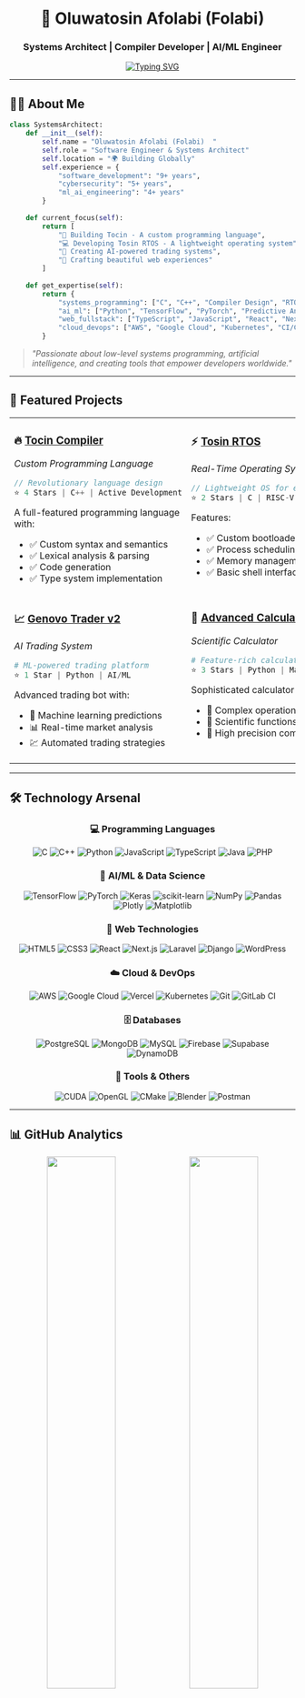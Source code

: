 <div align="center">
  
# 🚀 Oluwatosin Afolabi (Folabi)
### Systems Architect | Compiler Developer | AI/ML Engineer

[![Typing SVG](https://readme-typing-svg.demolab.com?font=Fira+Code&weight=600&size=24&duration=3000&pause=1000&color=00D9FF&center=true&vCenter=true&multiline=false&width=800&height=60&lines=Building+the+Future%2C+One+Line+at+a+Time;Custom+Programming+Languages+%7C+Operating+Systems+%7C+AI)](https://git.io/typing-svg)

</div>

---

## 👨‍💻 About Me

```python
class SystemsArchitect:
    def __init__(self):
        self.name = "Oluwatosin Afolabi (Folabi)  "
        self.role = "Software Engineer & Systems Architect"
        self.location = "🌍 Building Globally"
        self.experience = {
            "software_development": "9+ years",
            "cybersecurity": "5+ years",
            "ml_ai_engineering": "4+ years"
        }
        
    def current_focus(self):
        return [
            "🔧 Building Tocin - A custom programming language",
            "💻 Developing Tosin RTOS - A lightweight operating system",
            "🤖 Creating AI-powered trading systems",
            "🎨 Crafting beautiful web experiences"
        ]
    
    def get_expertise(self):
        return {
            "systems_programming": ["C", "C++", "Compiler Design", "RTOS"],
            "ai_ml": ["Python", "TensorFlow", "PyTorch", "Predictive Analytics"],
            "web_fullstack": ["TypeScript", "JavaScript", "React", "Next.js"],
            "cloud_devops": ["AWS", "Google Cloud", "Kubernetes", "CI/CD"]
        }
```

> *"Passionate about low-level systems programming, artificial intelligence, and creating tools that empower developers worldwide."*

---

## 🌟 Featured Projects

<div align="center">

<table>
<tr>
<td width="50%" valign="top">

### 🔥 [Tocin Compiler](https://github.com/tafolabi009/tocin-compiler)
*Custom Programming Language*

```cpp
// Revolutionary language design
⭐ 4 Stars | C++ | Active Development
```

A full-featured programming language with:
- ✅ Custom syntax and semantics
- ✅ Lexical analysis & parsing
- ✅ Code generation
- ✅ Type system implementation

</td>
<td width="50%" valign="top">

### ⚡ [Tosin RTOS](https://github.com/tafolabi009/tosin_rtos)
*Real-Time Operating System*

```c
// Lightweight OS for embedded systems
⭐ 2 Stars | C | RISC-V & x86
```

Features:
- ✅ Custom bootloader
- ✅ Process scheduling
- ✅ Memory management
- ✅ Basic shell interface

</td>
</tr>
<tr>
<td width="50%" valign="top">

### 📈 [Genovo Trader v2](https://github.com/tafolabi009/genovo_traderv2)
*AI Trading System*

```python
# ML-powered trading platform
⭐ 1 Star | Python | AI/ML
```

Advanced trading bot with:
- 🤖 Machine learning predictions
- 📊 Real-time market analysis
- 💹 Automated trading strategies

</td>
<td width="50%" valign="top">

### 🧮 [Advanced Calculator](https://github.com/tafolabi009/calculator)
*Scientific Calculator*

```python
# Feature-rich calculation engine
⭐ 3 Stars | Python | Mathematics
```

Sophisticated calculator with:
- 🔢 Complex operations
- 📐 Scientific functions
- 🎯 High precision computing

</td>
</tr>
</table>

</div>

---

## 🛠️ Technology Arsenal

<div align="center">

### 💻 Programming Languages
![C](https://img.shields.io/badge/C-%2300599C.svg?style=for-the-badge&logo=c&logoColor=white)
![C++](https://img.shields.io/badge/C++-%2300599C.svg?style=for-the-badge&logo=c%2B%2B&logoColor=white)
![Python](https://img.shields.io/badge/Python-3670A0?style=for-the-badge&logo=python&logoColor=ffdd54)
![JavaScript](https://img.shields.io/badge/JavaScript-%23323330.svg?style=for-the-badge&logo=javascript&logoColor=%23F7DF1E)
![TypeScript](https://img.shields.io/badge/TypeScript-%23007ACC.svg?style=for-the-badge&logo=typescript&logoColor=white)
![Java](https://img.shields.io/badge/Java-%23ED8B00.svg?style=for-the-badge&logo=openjdk&logoColor=white)
![PHP](https://img.shields.io/badge/PHP-%23777BB4.svg?style=for-the-badge&logo=php&logoColor=white)

### 🤖 AI/ML & Data Science
![TensorFlow](https://img.shields.io/badge/TensorFlow-%23FF6F00.svg?style=for-the-badge&logo=TensorFlow&logoColor=white)
![PyTorch](https://img.shields.io/badge/PyTorch-%23EE4C2C.svg?style=for-the-badge&logo=PyTorch&logoColor=white)
![Keras](https://img.shields.io/badge/Keras-%23D00000.svg?style=for-the-badge&logo=Keras&logoColor=white)
![scikit-learn](https://img.shields.io/badge/scikit--learn-%23F7931E.svg?style=for-the-badge&logo=scikit-learn&logoColor=white)
![NumPy](https://img.shields.io/badge/numpy-%23013243.svg?style=for-the-badge&logo=numpy&logoColor=white)
![Pandas](https://img.shields.io/badge/pandas-%23150458.svg?style=for-the-badge&logo=pandas&logoColor=white)
![Plotly](https://img.shields.io/badge/Plotly-%233F4F75.svg?style=for-the-badge&logo=plotly&logoColor=white)
![Matplotlib](https://img.shields.io/badge/Matplotlib-%23ffffff.svg?style=for-the-badge&logo=Matplotlib&logoColor=black)

### 🎨 Web Technologies
![HTML5](https://img.shields.io/badge/HTML5-%23E34F26.svg?style=for-the-badge&logo=html5&logoColor=white)
![CSS3](https://img.shields.io/badge/CSS3-%231572B6.svg?style=for-the-badge&logo=css3&logoColor=white)
![React](https://img.shields.io/badge/React-%2320232a.svg?style=for-the-badge&logo=react&logoColor=%2361DAFB)
![Next.js](https://img.shields.io/badge/Next.js-black?style=for-the-badge&logo=next.js&logoColor=white)
![Laravel](https://img.shields.io/badge/Laravel-%23FF2D20.svg?style=for-the-badge&logo=laravel&logoColor=white)
![Django](https://img.shields.io/badge/Django-%23092E20.svg?style=for-the-badge&logo=django&logoColor=white)
![WordPress](https://img.shields.io/badge/WordPress-%23117AC9.svg?style=for-the-badge&logo=WordPress&logoColor=white)

### ☁️ Cloud & DevOps
![AWS](https://img.shields.io/badge/AWS-%23FF9900.svg?style=for-the-badge&logo=amazon-aws&logoColor=white)
![Google Cloud](https://img.shields.io/badge/Google%20Cloud-%234285F4.svg?style=for-the-badge&logo=google-cloud&logoColor=white)
![Vercel](https://img.shields.io/badge/Vercel-%23000000.svg?style=for-the-badge&logo=vercel&logoColor=white)
![Kubernetes](https://img.shields.io/badge/Kubernetes-%23326ce5.svg?style=for-the-badge&logo=kubernetes&logoColor=white)
![Git](https://img.shields.io/badge/Git-%23F05033.svg?style=for-the-badge&logo=git&logoColor=white)
![GitLab CI](https://img.shields.io/badge/GitLab%20CI-%23181717.svg?style=for-the-badge&logo=gitlab&logoColor=white)

### 🗄️ Databases
![PostgreSQL](https://img.shields.io/badge/PostgreSQL-%23316192.svg?style=for-the-badge&logo=postgresql&logoColor=white)
![MongoDB](https://img.shields.io/badge/MongoDB-%234ea94b.svg?style=for-the-badge&logo=mongodb&logoColor=white)
![MySQL](https://img.shields.io/badge/MySQL-4479A1.svg?style=for-the-badge&logo=mysql&logoColor=white)
![Firebase](https://img.shields.io/badge/Firebase-a08021?style=for-the-badge&logo=firebase&logoColor=ffcd34)
![Supabase](https://img.shields.io/badge/Supabase-3ECF8E?style=for-the-badge&logo=supabase&logoColor=white)
![DynamoDB](https://img.shields.io/badge/DynamoDB-4053D6?style=for-the-badge&logo=Amazon%20DynamoDB&logoColor=white)

### 🔧 Tools & Others
![CUDA](https://img.shields.io/badge/CUDA-000000.svg?style=for-the-badge&logo=nVIDIA&logoColor=green)
![OpenGL](https://img.shields.io/badge/OpenGL-%23FFFFFF.svg?style=for-the-badge&logo=opengl)
![CMake](https://img.shields.io/badge/CMake-%23008FBA.svg?style=for-the-badge&logo=cmake&logoColor=white)
![Blender](https://img.shields.io/badge/Blender-%23F5792A.svg?style=for-the-badge&logo=blender&logoColor=white)
![Postman](https://img.shields.io/badge/Postman-FF6C37?style=for-the-badge&logo=postman&logoColor=white)

</div>

---

## 📊 GitHub Analytics

<div align="center">
  
<img width="49%" src="https://github-readme-stats.vercel.app/api?username=tafolabi009&show_icons=true&theme=tokyonight&hide_border=true&bg_color=0D1117&title_color=00D9FF&icon_color=00D9FF&text_color=FFFFFF" />
<img width="49%" src="https://nirzak-streak-stats.vercel.app/?user=tafolabi009&theme=tokyonight&hide_border=true&background=0D1117&ring=00D9FF&fire=00D9FF&currStreakLabel=00D9FF" />

<img width="49%" src="https://github-readme-stats.vercel.app/api/top-langs/?username=tafolabi009&layout=compact&theme=tokyonight&hide_border=true&bg_color=0D1117&title_color=00D9FF&text_color=FFFFFF" />
<img width="49%" src="https://github-readme-activity-graph.vercel.app/graph?username=tafolabi009&theme=tokyo-night&hide_border=true&bg_color=0D1117&color=00D9FF&line=00D9FF&point=FFFFFF" />

</div>

---

## 🏆 Achievements & Recognition

<div align="center">

![](https://github-profile-trophy.vercel.app/?username=tafolabi009&theme=tokyonight&no-frame=true&no-bg=true&margin-w=4&column=7)

</div>

<div align="center">

### 💡 Dev Wisdom
![](https://quotes-github-readme.vercel.app/api?type=horizontal&theme=tokyonight&border=true)

</div>

---

## 🤝 Connect With Me

<div align="center">

[![LinkedIn](https://img.shields.io/badge/LinkedIn-%230077B5.svg?style=for-the-badge&logo=linkedin&logoColor=white)](https://linkedin.com/in/tafolabi009)
[![Email](https://img.shields.io/badge/Email-D14836?style=for-the-badge&logo=gmail&logoColor=white)](mailto:tafolabi009@gmail.com)
[![X](https://img.shields.io/badge/X-000000.svg?style=for-the-badge&logo=X&logoColor=white)](https://x.com/tafolabi009)
[![Facebook](https://img.shields.io/badge/Facebook-%231877F2.svg?style=for-the-badge&logo=Facebook&logoColor=white)](https://facebook.com/tafolabi009)
[![Instagram](https://img.shields.io/badge/Instagram-%23E4405F.svg?style=for-the-badge&logo=Instagram&logoColor=white)](https://instagram.com/tafolabi009)
[![Portfolio](https://img.shields.io/badge/Portfolio-%23000000.svg?style=for-the-badge&logo=firefox&logoColor=white)](https://folabiportfolio.vercel.app)
[![Codepen](https://img.shields.io/badge/Codepen-000000?style=for-the-badge&logo=codepen&logoColor=white)](https://codepen.io/tafolabi009)

</div>

---

## 📈 Contribution Graph

<div align="center">

[![Folabi's github activity graph](https://github-readme-activity-graph.vercel.app/graph?username=tafolabi009&theme=tokyo-night&hide_border=true&bg_color=0D1117&color=00D9FF&line=00D9FF&point=FFFFFF)](https://github.com/tafolabi009)

</div>

---

## 💰 Support My Work

<div align="center">

If you find my projects helpful or interesting, consider supporting my work! ☕

[![Buy Me A Coffee](https://img.shields.io/badge/Buy%20Me%20a%20Coffee-ffdd00?style=for-the-badge&logo=buy-me-a-coffee&logoColor=black)](https://buymeacoffee.com/tafolabi009)

</div>

---

<div align="center">

### 📊 Profile Views

[![](https://visitcount.itsvg.in/api?id=tafolabi009&icon=2&color=6)](https://visitcount.itsvg.in)

### ⭐ From [tafolabi009](https://github.com/tafolabi009) with 💙

*"Code is poetry written in logic"*

</div>
